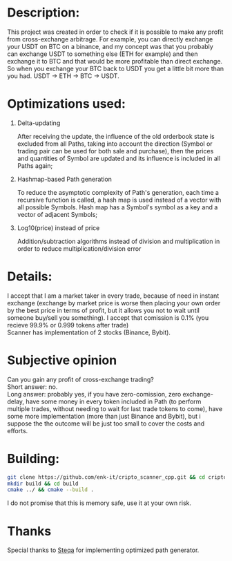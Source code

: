 # Description:
This project was created in order to check if it is possible to make any profit from cross-exchange arbitrage.
For example, you can directly exchange your USDT on BTC on a binance, and my concept was that you probably can exchange USDT to something else (ETH for example) and then exchange it to BTC and that would be more profitable than direct exchange. So when you exchange your BTC back to USDT you get a little bit more than you had.
USDT -> ETH -> BTC -> USDT.

# Optimizations used:
1) Delta-updating

    After receiving the update, the influence of the old orderbook state is excluded from all Paths, taking into account the direction (Symbol or trading pair can be used for both sale and purchase), then the prices and quantities of Symbol are updated and its influence is included in all Paths again;

2) Hashmap-based Path generation

   To reduce the asymptotic complexity of Path's generation, each time a recursive function is called, a hash map is used instead of a vector with all possible Symbols. Hash map has a Symbol's symbol as a key and a vector of adjacent Symbols;

3) Log10(price) instead of price

   Addition/subtraction algorithms instead of division and multiplication in order to reduce multiplication/division error
# Details:
I accept that I am a market taker in every trade, because of need in instant exchange (exchange by market price is worse then placing your own order by the best price in terms of profit, but it allows you not to wait until someone buy/sell you something).
I accept that comission is 0.1% (you recieve 99.9% or 0.999 tokens after trade)  
Scanner has  implementation of 2 stocks (Binance, Bybit).


# Subjective opinion
Can you gain any profit of cross-exchange trading?  
Short answer: no.  
Long answer: probably yes, if you have zero-comission, zero exchange-delay, have some money in every token included in Path (to perform multiple trades, without needing to wait for last trade tokens to come), have some more implementation (more than just Binance and Bybit), but i suppose the the outcome will be just too small to cover the costs and efforts.



# Building:
```bash
git clone https://github.com/enk-it/cripto_scanner_cpp.git && cd cripto_scanner_cpp
mkdir build && cd build
cmake ../ && cmake --build .
```
I do not promise that this is memory safe, use it at your own risk.


# Thanks
Special thanks to [Steqa](https://github.com/steqa)  for implementing optimized path generator.
